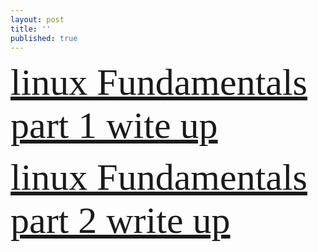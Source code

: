 ```yaml
---
layout: post
title: ''
published: true
---
```

  <span style="font-family:Papyrus; color:red; font-size:60px;">   [linux Fundamentals part 1 wite up](https://yehyazakareya.github.io/linux) </span> <br/>



  
 <span style="font-family:Papyrus; color:red; font-size:60px;">   [linux Fundamentals part 2 write up](https://yehyazakareya.github.io/linux2) </span>
